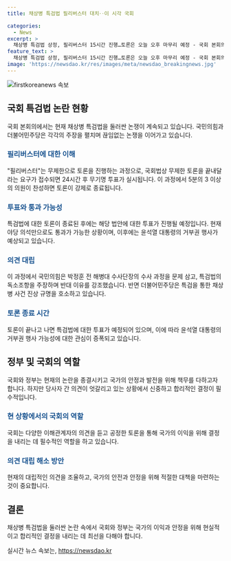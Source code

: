 ```yaml
---
title: 채상병 특검법 필리버스터 대치‥이 시각 국회

categories:
  - News
excerpt: >
  채상병 특검법 상정, 필리버스터 15시간 진행…토론은 오늘 오후 마무리 예정 - 국회 본회의에 상정된 채상병 특검법을 두고 국회에서 무제한 토론이 15시간 이상 이어지고 있는 가운데, 오늘 오후에 토론이 마무리될 예정이며, 이후에 특검법에 대한 표결이 이루어질 것으로 보입니다. 특검법은 야당 의석으로 통과가 가능하겠지만, 윤석열 대통령의 거부권 행사 가능성도 주목됩니다.
feature_text: >
  채상병 특검법 상정, 필리버스터 15시간 진행…토론은 오늘 오후 마무리 예정 - 국회 본회의에 상정된 채상병 특검법을 두고 국회에서 무제한 토론이 15시간 이상 이어지고 있는 가운데, 오늘 오후에 토론이 마무리될 예정이며, 이후에 특검법에 대한 표결이 이루어질 것으로 보입니다. 특검법은 야당 의석으로 통과가 가능하겠지만, 윤석열 대통령의 거부권 행사 가능성도 주목됩니다.
image: 'https://newsdao.kr/res/images/meta/newsdao_breakingnews.jpg'
---
```


<p><img src="https://newsdao.kr/res/images/meta/newsdao_breakingnews.jpg" alt="firstkoreanews 속보" /></p>

<h2 data-ke-size="size26">국회 특검법 논란 현황</h2>

<p data-ke-size="size16">국회 본회의에서는 현재 채상병 특검법을 둘러싼 논쟁이 계속되고 있습니다. 국민의힘과 더불어민주당은 각각의 주장을 펼치며 끊임없는 논쟁을 이어가고 있습니다.</p>

<h3><b><span style="color: #1a5490;">필리버스터에 대한 이해</span></b></h3>

<p data-ke-size="size16">"필리버스터"는 무제한으로 토론을 진행하는 과정으로, 국회법상 무제한 토론을 끝내달라는 요구가 접수되면 24시간 후 무기명 투표가 실시됩니다. 이 과정에서 5분의 3 이상의 의원이 찬성하면 토론이 강제로 종료됩니다.</p>

<h3><b><span style="color: #1a5490;">투표와 통과 가능성</span></b></h3>

<p data-ke-size="size16">특검법에 대한 토론이 종료된 후에는 해당 법안에 대한 투표가 진행될 예정입니다. 현재 야당 의석만으로도 통과가 가능한 상황이며, 이후에는 윤석열 대통령의 거부권 행사가 예상되고 있습니다.</p>

<h3><b><span style="color: #1a5490;">의견 대립</span></b></h3>

<p data-ke-size="size16">이 과정에서 국민의힘은 박정훈 전 해병대 수사단장의 수사 과정을 문제 삼고, 특검법의 독소조항을 주장하며 반대 이유를 강조했습니다. 반면 더불어민주당은 특검을 통한 채상병 사건 진상 규명을 호소하고 있습니다.</p>

<h3><b><span style="color: #1a5490;">토론 종료 시간</span></b></h3>

<p data-ke-size="size16">토론이 끝나고 나면 특검법에 대한 투표가 예정되어 있으며, 이에 따라 윤석열 대통령의 거부권 행사 가능성에 대한 관심이 증폭되고 있습니다.</p>

<h2 data-ke-size="size26">정부 및 국회의 역할</h2>

<p data-ke-size="size16">국회와 정부는 현재의 논란을 종결시키고 국가의 안정과 발전을 위해 책무를 다하고자 합니다. 하지만 당사자 간 의견이 엇갈리고 있는 상황에서 신중하고 합리적인 결정이 필수적입니다.</p>

<h3><b><span style="color: #1a5490;">현 상황에서의 국회의 역할</span></b></h3>

<p data-ke-size="size16">국회는 다양한 이해관계자의 의견을 듣고 공정한 토론을 통해 국가의 이익을 위해 결정을 내리는 데 필수적인 역할을 하고 있습니다.</p>

<h3><b><span style="color: #1a5490;">의견 대립 해소 방안</span></b></h3>

<p data-ke-size="size16">현재의 대립적인 의견을 조율하고, 국가의 안전과 안정을 위해 적절한 대책을 마련하는 것이 중요합니다.</p>

<h2 data-ke-size="size26">결론</h2>

<p data-ke-size="size16">채상병 특검법을 둘러싼 논란 속에서 국회와 정부는 국가의 이익과 안정을 위해 현실적이고 합리적인 결정을 내리는 데 최선을 다해야 합니다.</p>
실시간 뉴스 속보는, <a href="https://newsdao.kr" rel="dofollow">https://newsdao.kr</a>


